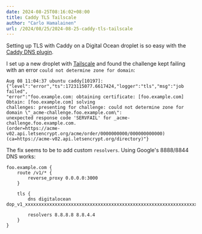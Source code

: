 ```yaml
---
date: 2024-08-25T08:16:02+08:00
title: Caddy TLS Tailscale
author: "Carlo Hamalainen"
url: /2024/08/25/2024-08-25-caddy-tls-tailscale
---
```


Setting up TLS with Caddy on a Digital Ocean droplet is so easy with the [Caddy DNS plugin](https://github.com/caddy-dns/digitalocean).

I set up a new droplet with [Tailscale](https://tailscale.com/) and found the challenge kept failing with an error
``could not determine zone for domain``:

```
Aug 08 11:04:37 ubuntu caddy[10197]: {"level":"error","ts":1723115077.6617424,"logger":"tls","msg":"job failed",
"error":"foo.example.com: obtaining certificate: [foo.example.com] Obtain: [foo.example.com] solving
challenges: presenting for challenge: could not determine zone for domain \"_acme-challenge.foo.example.com\":
unexpected response code 'SERVFAIL' for _acme-challenge.foo.example.com.
(order=https://acme-v02.api.letsencrypt.org/acme/order/0000000000/000000000000)
(ca=https://acme-v02.api.letsencrypt.org/directory)"}
```

The fix seems to be to add custom ``resolvers``. Using Google's 8888/8844 DNS works:

```
foo.example.com {
    route /v1/* {
        reverse_proxy 0.0.0.0:3000
    }

    tls {
        dns digitalocean dop_v1_xxxxxxxxxxxxxxxxxxxxxxxxxxxxxxxxxxxxxxxxxxxxxxxxxxxxxxxxxxxxxxxx

        resolvers 8.8.8.8 8.8.4.4
    }
}
```